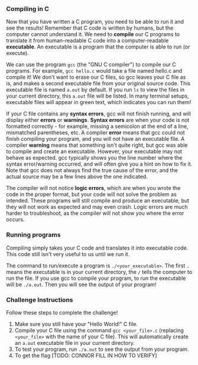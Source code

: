 ### Compiling in C
Now that you have written a C program, you need to be able to run it and see the results! Remember that C code is written by humans, but the computer cannot understand it. We need to **compile** our C programs to translate it from human-readable C code into a computer-readable **executable**. An executable is a program that the computer is able to run (or execute). 
 
We can use the program `gcc` (the "GNU C compiler") to compile our C programs. For example, `gcc hello.c` would take a file named hello.c and compile it! We don't want to erase our C files, so gcc leaves your C file as is, and makes a second executable file from your original source code. This executable file is named `a.out` by default. If you run `ls` to view the files in your current directory, this `a.out` file will be listed. In many terminal setups, executable files will appear in green text, which indicates you can run them!
 
If your C file contains any **syntax errors**, gcc will not finish running, and will display either **errors** or **warnings**. **Syntax errors** are when your code is not formatted correctly - for example, missing a semicolon at the end of a line, mismatched parentheses, etc. A compiler **error** means that gcc could not finish compiling your program, and you will not have an executable file. A compiler **warning** means that something isn't quite right, but gcc was able to compile and create an executable. However, your executable may not behave as expected. gcc typically shows you the line number where the syntax error/warning occurred, and will often give you a hint on how to fix it. Note that gcc does not always find the true cause of the error, and the actual source may be a few lines above the one indicated. 
 
The compiler will not notice **logic errors**, which are when you wrote the code in the proper format, but your code will not solve the problem as intended. These programs will still compile and produce an executable, but they will not work as expected and may even crash. Logic errors are much harder to troubleshoot, as the compiler will not show you where the error occurs.
 
### Running programs
Compiling simply takes your C code and translates it into executable code. This code still isn't very useful to us until we run it. 
 
The command to run/execute a program is `./<your_executable>`. The first `.` means the executable is in your current directory, the `/` tells the computer to run the file. If you use gcc to compile your program, to run the executable will be `./a.out`. Then you will see the output of your program!

### Challenge Instructions
Follow these steps to complete the challenge!

1. Make sure you still have your "Hello World!" C file.
2. Compile your C file using the command `gcc <your_file>.c` (replacing `<your_file>` with the name of your C file). This will automatically create an `a.out` executable file in your current directory.
3. To test your program, run `./a.out` to see the output from your program. 
4. To get the flag [TODO: CONNOR FILL IN HOW TO VERIFY]  
